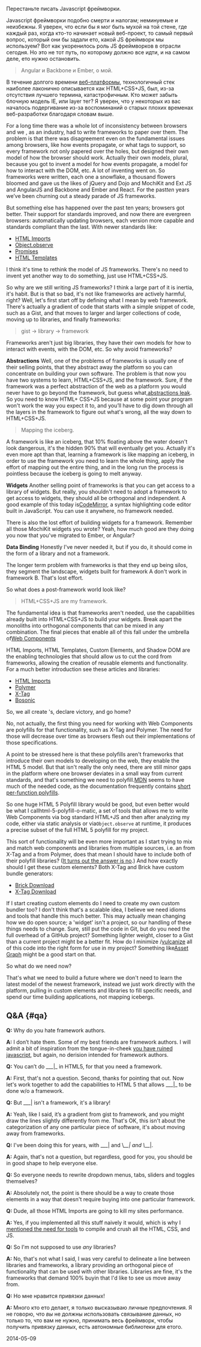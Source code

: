 Перестаньте писать Javascript фреймворки.

Javascript фреймворки подобно смерти и налогам; неминуемые и неизбежны. Я 
уверен, что если бы я мог быть мухой на той стене, где каждый раз, когда кто-то
начинает новый веб-проект, то самый первый вопрос, который они бы задали ето, 
какой JS фреймворк мы используем? Вот как укоренилось роль JS фреймворков в 
отрасли сегодня. Но это не тот путь, по которому должно все идти, и на самом 
деле, ето нужно остановить.

> Angular и Backbone и Ember, о мой.

В течение долгого времени [веб-платформы][1], технологичный стек наиболее 
лаконично описывается как HTML+CSS+JS, был, из-за отсутствия лучшего термина,
катастрофичным. Кто может забыть блочную модель IE, или layer тег? Я уверен, 
что у некоторых из вас началось подергивание из-за воспоминаний о старых плохих
временах веб-разработки благодаря словам выше.



For a long time there was a whole lot of inconsistency between browsers and we
, as an industry, had to write frameworks to paper over them. The problem is 
that there was disagreement even on the fundamental issues among browsers, like 
how events propagate, or what tags to support, so every framework not only 
papered over the holes, but designed their own model of how the browser should 
work. Actually their own model*s*, plural, because you got to invent a model
for how events propagate, a model for how to interact with the DOM, etc. A lot 
of inventing went on. So frameworks were written, each one a snowflake, a 
thousand flowers bloomed and gave us the likes of jQuery and Dojo and MochiKit 
and Ext JS and AngularJS and Backbone and Ember and React. For the past*ten*
years we’ve been churning out a steady parade of JS frameworks.

But something else has happened over the past ten years; browsers got better.
Their support for standards improved, and now there are evergreen browsers: 
automatically updating browsers, each version more capable and standards 
compliant than the last. With newer standards like:

*   [HTML Imports][2]
*   [Object.observe][3]
*   [Promises][4]
*   [HTML Templates][5]

I think it's time to rethink the model of JS frameworks. There's no need to
invent yet another way to do something, just use HTML+CSS+JS.

So why are we still writing JS frameworks? I think a large part of it is
inertia, it's habit. But is that so bad, it's not like frameworks are actively 
harmful, right? Well, let's first start off by defining what I mean by web 
framework. There's actually a gradient of code that starts with a simple snippet
of code, such as a Gist, and that moves to larger and larger collections of code,
moving up to libraries, and finally frameworks:

> gist -> library -> framework 

Frameworks aren't just big libraries, they have their own models for how to
interact with events, with the DOM, etc. So why avoid frameworks?

**Abstractions** Well, one of the problems of frameworks is usually one of
their selling points, that they abstract away the platform so you can 
concentrate on building your own software. The problem is that now you have two 
systems to learn, HTML+CSS+JS, and the framework. Sure, if the framework was a 
perfect abstraction of the web as a platform you would never have to go beyond 
the framework, but guess what,[abstractions leak][6]. So you need to know HTML+
CSS+JS because at some point your program won't work the way you expect it to, 
and you’ll have to dig down through all the layers in the framework to figure 
out what's wrong, all the way down to HTML+CSS+JS.

> Mapping the iceberg. 

A framework is like an iceberg, that 10% floating above the water doesn't look
dangerous, it's the hidden 90% that will eventually get you. Actually it's even 
more apt than that, learning a framework is like mapping an iceberg, in order to
use the framework you need to learn the whole thing, apply the effort of mapping
out the entire thing, and in the long run the process is pointless because the 
iceberg is going to melt anyway.

**Widgets** Another selling point of frameworks is that you can get access to a
library of widgets. But really, you shouldn't need to adopt a framework to get 
access to widgets, they should all be orthogonal and independent. A good example
of this today is[CodeMirror][7], a syntax highlighting code editor built in
JavaScript. You can use it anywhere, no framework needed.

There is also the lost effort of building widgets for a framework. Remember all
those MochiKit widgets you wrote? Yeah, how much good are they doing you now 
that you've migrated to Ember, or Angular?

**Data Binding** Honestly I've never needed it, but if you do, it should come
in the form of a library and not a framework.

The longer term problem with frameworks is that they end up being silos, they
segment the landscape, widgets built for framework A don't work in framework B. 
That's lost effort.

So what does a post-framework world look like? 

> HTML+CSS+JS are my framework. 

The fundamental idea is that frameworks aren't needed, use the capabilities
already built into HTML+CSS+JS to build your widgets. Break apart the monoliths 
into orthogonal components that can be mixed in any combination. The final 
pieces that enable all of this fall under the umbrella of[Web Components][8]

HTML Imports, HTML Templates, Custom Elements, and Shadow DOM are the enabling
technologies that should allow us to cut the cord from frameworks, allowing the 
creation of reusable elements and functionality. For a much better introduction 
see these articles and libraries:

*   [HTML Imports][9]
*   [Polymer][10]
*   [X-Tag][11]
*   [Bosonic][12]

So, we all create [<x-flipbox>][13]'s, declare victory, and go home? 

No, not actually, the first thing you need for working with Web Components are
polyfills for that functionality, such as X-Tag and Polymer. The need for those 
will decrease over time as browsers flesh out their implementations of those 
specifications.

A point to be stressed here is that these polyfills aren't frameworks that
introduce their own models to developing on the web, they enable the HTML 5 
model. But that isn't really the only need, there are still minor gaps in the 
platform where one browser deviates in a small way from current standards, and 
that's something we need to polyfill.[MDN][14] seems to have much of the needed
code, as the documentation frequently contains
[ short per-function polyfills][15].

So one huge HTML 5 Polyfill library would be good, but even better would be
what I callhtml-5-polyfill-o-matic, a set of tools that allows me to write Web
Components via bog standard HTML+JS and then after analyzing my code, either via
static analysis or via`Object.observe` at runtime, it produces a precise subset
of the full HTML 5 polyfill for my project.

This sort of functionality will be even more important as I start trying to mix
and match web components and libraries from multiple sources, i.e. an <x-foo> 
from X-Tag and a <core-bar> from Polymer, does that mean I should have to 
include both of their polyfill libraries?
([It turns out the answer is no][16].) And how exactly should I get these
custom elements? Both X-Tag and Brick have custom bundle generators:

*   [Brick Download][17] 
*   [X-Tag Download][18] 

If I start creating custom elements do I need to create my own custom bundler
too? I don't think that's a scalable idea, I believe we need idioms and tools 
that handle this much better. This may actually mean changing how we do open 
source; a 'widget' isn't a project, so our handling of these things needs to 
change. Sure, still put the code in Git, but do you need the full overhead of a 
GitHub project? Something lighter weight, closer to a Gist than a current 
project might be a better fit. How do I minimize
/[vulcanize][19] all of this code into the right form for use in my project?
Something like[Asset Graph][20] might be a good start on that. 

So what do we need now? 

That's what we need to build a future where we don't need to learn the latest
model of the newest framework, instead we just work directly with the platform, 
pulling in custom elements and libraries to fill specific needs, and spend our 
time building applications, not mapping icebergs.

## Q&A {#qa}

**Q:** Why do you hate framework authors.

**A:** I don’t hate them. Some of my best friends are framework authors. I
will admit a bit of inspiration from the tongue-in-cheek
[you have ruined javascript][21], but again, no derision intended for framework
authors.

**Q:** You can’t do \__\_|\_ in HTML5, for that you need a framework.

**A:** First, that's not a question. Second, thanks for pointing that out. Now
let's work together to add the capabilities to HTML 5 that allows \__\_|\_ to be
done w/o a framework.

**Q:** But \___| isn't a framework, it's a library!

**A:** Yeah, like I said, it’s a gradient from gist to framework, and you
might draw the lines slightly differently from me. That's OK, this isn't about 
the categorization of any one particular piece of software, it's about moving 
away from frameworks.

**Q:** I've been doing this for years, with \_\_\_| and \\_\_\_| and \\___|.

**A:** Again, that's not a question, but regardless, good for you, you should
be in good shape to help everyone else.

**Q:** So everyone needs to rewrite dropdown menus, tabs, sliders and toggles
themselves?

**A:** Absolutely not, the point is there should be a way to create those
elements in a way that doesn't require buying into one particular framework.

**Q:** Dude, all those HTML Imports are going to kill my sites performance.

**A:** Yes, if you implemented all this stuff naively it would, which is why I
[mentioned the need for tools][22] to compile and crush all the HTML, CSS, and
JS.

**Q:** So I'm not supposed to use *any* libraries? 

**A:** No, that's not what I said, I was very careful to delineate a line
between libraries and frameworks, a library providing an orthogonal piece of 
functionality that can be used with other libraries. Libraries are fine, it's 
the frameworks that demand 100% buyin that I'd like to see us move away from.

**Q:** Но мне нравится привязки данных!

**A:** Много кто ето делает, я только высказываю личные предпочтения. Я не 
говорю, что *вы* не должны использовать связывание данных, но только то, что вам
не нужно, принимать весь фреймворк, чтобы получить привязку данных, есть 
автономные библиотеки для етого.

2014-05-09

 [1]: http://platform.html5.org/
 [2]: http://w3c.github.io/webcomponents/spec/imports/
 [3]: http://wiki.ecmascript.org/doku.php?id=harmony:observe
 [4]: http://www.html5rocks.com/en/tutorials/es6/promises/
 [5]: http://www.w3.org/TR/html5/scripting-1.html#the-template-element
 [6]: http://www.joelonsoftware.com/articles/LeakyAbstractions.html
 [7]: http://codemirror.net/
 [8]: http://www.w3.org/TR/components-intro/
 [9]: http://www.html5rocks.com/en/tutorials/webcomponents/imports/
 [10]: http://www.polymer-project.org/
 [11]: http://www.x-tags.org/
 [12]: http://bosonic.github.io/
 [13]: http://mozbrick.github.io/docs/brick-flipbox.html
 [14]: https://developer.mozilla.org
 [15]: https://developer.mozilla.org/en-US/docs/Web/JavaScript/Reference/Global_Objects/Function/bind#Compatibility
 [16]: http://www.polymer-project.org/articles/polymer-xtag-vanilla.html
 [17]: http://mozilla.github.io/brick/download.html
 [18]: http://www.x-tags.org/download
 [19]: https://github.com/Polymer/vulcanize
 [20]: https://github.com/assetgraph/assetgraph-builder
 [21]: http://codeofrob.com/entries/you-have-ruined-javascript.html
 [22]: http://bitworking.org/news/2014/05/zero_framework_manifesto#tools2